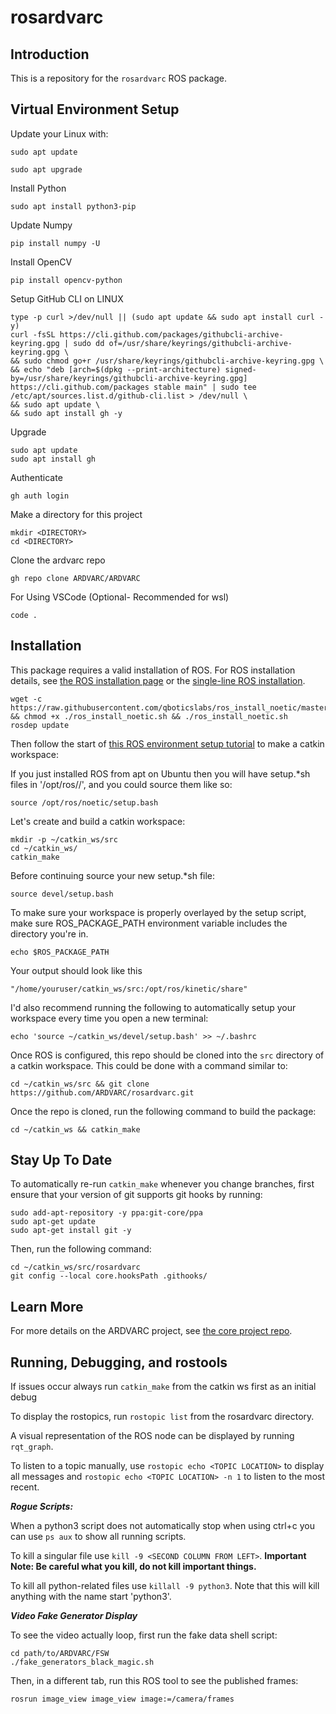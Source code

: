# rosardvarc

## Introduction
This is a repository for the `rosardvarc` ROS package.

## Virtual Environment Setup
Update your Linux with: 
```
sudo apt update
```
```
sudo apt upgrade
```

Install Python
```
sudo apt install python3-pip
```

Update Numpy
```
pip install numpy -U
```
Install OpenCV
```
pip install opencv-python
```

Setup GitHub CLI on LINUX 
```
type -p curl >/dev/null || (sudo apt update && sudo apt install curl -y)
curl -fsSL https://cli.github.com/packages/githubcli-archive-keyring.gpg | sudo dd of=/usr/share/keyrings/githubcli-archive-keyring.gpg \
&& sudo chmod go+r /usr/share/keyrings/githubcli-archive-keyring.gpg \
&& echo "deb [arch=$(dpkg --print-architecture) signed-by=/usr/share/keyrings/githubcli-archive-keyring.gpg] https://cli.github.com/packages stable main" | sudo tee /etc/apt/sources.list.d/github-cli.list > /dev/null \
&& sudo apt update \
&& sudo apt install gh -y
```
Upgrade
```
sudo apt update
sudo apt install gh
```

Authenticate
```
gh auth login
```

Make a directory for this project
```
mkdir <DIRECTORY>
cd <DIRECTORY>
```

Clone the ardvarc repo
```
gh repo clone ARDVARC/ARDVARC
```

For Using VSCode (Optional- Recommended for wsl)
```
code .
```


## Installation
This package requires a valid installation of ROS. For ROS installation details, see [the ROS installation page](https://wiki.ros.org/ROS/Installation) or the [single-line ROS installation](https://wiki.ros.org/ROS/Installation/TwoLineInstall). 
```
wget -c https://raw.githubusercontent.com/qboticslabs/ros_install_noetic/master/ros_install_noetic.sh && chmod +x ./ros_install_noetic.sh && ./ros_install_noetic.sh
rosdep update
```

Then follow the start of [this ROS environment setup tutorial](https://wiki.ros.org/ROS/Tutorials/InstallingandConfiguringROSEnvironment) to make a catkin workspace:

If you just installed ROS from apt on Ubuntu then you will have setup.*sh files in '/opt/ros/<distro>/', and you could source them like so:
```
source /opt/ros/noetic/setup.bash
```
Let's create and build a catkin workspace:
```
mkdir -p ~/catkin_ws/src
cd ~/catkin_ws/
catkin_make
```

Before continuing source your new setup.*sh file:
```
source devel/setup.bash
```

To make sure your workspace is properly overlayed by the setup script, make sure ROS_PACKAGE_PATH environment variable includes the directory you're in.
```
echo $ROS_PACKAGE_PATH
```
Your output should look like this
```
"/home/youruser/catkin_ws/src:/opt/ros/kinetic/share"
```


I'd also recommend running the following to automatically setup your workspace every time you open a new terminal:
```
echo 'source ~/catkin_ws/devel/setup.bash' >> ~/.bashrc
```

Once ROS is configured, this repo should be cloned into the `src` directory of a catkin workspace. This could be done with a command similar to:
```
cd ~/catkin_ws/src && git clone https://github.com/ARDVARC/rosardvarc.git
```

Once the repo is cloned, run the following command to build the package:
```
cd ~/catkin_ws && catkin_make
```

## Stay Up To Date
To automatically re-run `catkin_make` whenever you change branches, first ensure that your version of git supports git hooks by running:
```
sudo add-apt-repository -y ppa:git-core/ppa
sudo apt-get update
sudo apt-get install git -y
```

Then, run the following command:
```
cd ~/catkin_ws/src/rosardvarc
git config --local core.hooksPath .githooks/
```

## Learn More
For more details on the ARDVARC project, see [the core project repo](https://github.com/ARDVARC/ARDVARC).

## Running, Debugging, and rostools
If issues occur always run `catkin_make` from the catkin ws first as an initial debug

To display the rostopics, run `rostopic list` from the rosardvarc directory.

A visual representation of the ROS node can be displayed by running `rqt_graph`.

To listen to a topic manually, use `rostopic echo <TOPIC LOCATION>` to display all messages and `rostopic echo <TOPIC LOCATION> -n 1` to listen to the most recent.

**_Rogue Scripts:_**

When a python3 script does not automatically stop when using ctrl+c you can use `ps aux` to show all running scripts.

To kill a singular file use `kill -9 <SECOND COLUMN FROM LEFT>`. **Important Note: Be careful what you kill, do not kill important things.**

To kill all python-related files use `killall -9 python3`. Note that this will kill anything with the name start 'python3'.

**_Video Fake Generator Display_**

To see the video actually loop, first run the fake data shell script:
```
cd path/to/ARDVARC/FSW
./fake_generators_black_magic.sh
```

Then, in a different tab, run this ROS tool to see the published frames:
```
rosrun image_view image_view image:=/camera/frames
```



